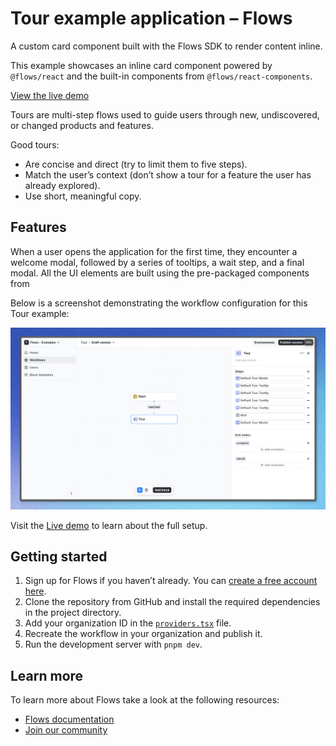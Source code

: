 # Tour example application – Flows

A custom card component built with the Flows SDK to render content inline.

This example showcases an inline card component powered by `@flows/react` and the built-in components from `@flows/react-components`.

[View the live demo](https://flows.sh/examples/tour)

Tours are multi-step flows used to guide users through new, undiscovered, or changed products and features.

Good tours:

- Are concise and direct (try to limit them to five steps).
- Match the user’s context (don’t show a tour for a feature the user has already explored).
- Use short, meaningful copy.

## Features

When a user opens the application for the first time, they encounter a welcome modal, followed by a series of tooltips, a wait step, and a final modal. All the UI elements are built using the pre-packaged components from

Below is a screenshot demonstrating the workflow configuration for this Tour example:

![Workflow](./workflow.png)

Visit the [Live demo](https://flows.sh/examples/tour) to learn about the full setup.

## Getting started

1. Sign up for Flows if you haven’t already. You can [create a free account here](https://app.flows.sh/signup).
2. Clone the repository from GitHub and install the required dependencies in the project directory.
3. Add your organization ID in the [`providers.tsx`](./src/app/providers.tsx) file.
4. Recreate the workflow in your organization and publish it.
5. Run the development server with `pnpm dev`.

## Learn more

To learn more about Flows take a look at the following resources:

- [Flows documentation](https://flows.sh/docs)
- [Join our community](https://flows.sh/join-slack)
